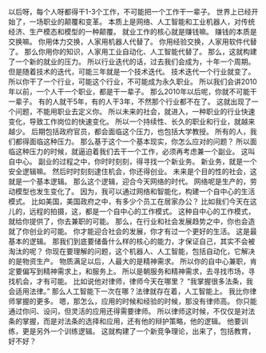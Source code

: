 以后呀，每个人呀都得干1-3个工作，不可能把一个工作干一辈子。
世界上已经开始了，一场职业的颠覆和变革。
本质上是网络、人工智能和工业机器人，对传统经济、生产模态和模型的一种颠覆。
就业工作的核心就是赚钱嘛。
赚钱的本质是交换嘛。
你用体力交换，人家用机器人代替了。
你用经验交换，人家用软件代替了。
那么你用你的知识，人家用工业自动化、人工智能代替了。
那么，这就构建了一个新的就业的压力。
所以行业迭代的话，过去我们会成为，十年一个周期。
但是随着技术的迭代，可能三年就是一个技术迭代。
技术迭代一个行业就变了。
所以你干了一个行业，可能这个行业，不可能成为永久职业。
所以我们会讲2010年以前，一个人干一个职业，都是干一辈子。
那么2010年以后呢，你就不可能干一辈子。
有的人就干5年，有的人干3年，不然那个行业都不在了。
这就出现了一个问题，不能用职业去定义你。
所以未来的社会，就进入，一种职业的行业快速变化，导致工作岗位的快速变化。
所以一个持续性、长久的职业和行业，就越来越少。
后期包括政府官员，都会面临这个压力，也包括大学教授。
所有的人，我们都得面临这种压力。
那么基于这个一个基本现实，你怎么应对的问题？
所以面临这种压力的时候，就逼迫着我们去干一个工作，必须再考虑兼一个副业。
这叫自中心。
副业的过程之中，你时时刻刻，得寻找一个新业务。
新业务，就是一个安全逻辑嘛。
然后时时刻刻逮住机会，你还得创业。
未来是个目的性的社会，这就是一个基本逻辑。
那么这个逻辑，迎合今天网络的时代。
网络呢是生产的，劳动模型也发生变化了。
因为，我可以通过网络和智能化，构建一个自中心的生活模式。
比如美国，美国政府之中，有多少个员工在居家办公？
比如我们今天在这儿的，远程的拍摄，这，都是一个自中心的工作模式。
这种自中心的工作模式，就给你提供了，你去兼职的可能。
那么，在行业和社会发展趋势之中，你也会造就了你创业的可能。
你才能迎合社会的发展，你才有过一个更好的生活。
这是最基本的逻辑。
那我们到底要储备什么样的核心的能力，才保证自己，其实不会被淘汰的呢？
你现在要理解的问题，这个机器人、人工智能，包括自动化，它解决的是物资生产。
物质满足以后，人最大的是精神需求。
所以你的自中心兼职，肯定要偏写到精神需求上，和服务上。
所以是朝服务和精神需求，去寻找市场，寻找机会，才有可能。
比如说他对律师，律师今天在哪里？
“我掌握很多法条，我会适用法律。”
那么人工智能下一次在哪？法律就存在着，人工智能上。
我比你律师掌握的更多。
嗯，那怎么，应用的时候和经验的时候，那没有律师高。
你只能通过你问、设问，但灵活的应用还得需要律师。
所以律师这时候，不仅仅是对法条的掌握，而是对法条的选择和应用，还有他的辩护策略，他的逻辑。
他要训练，更是另外一个训练逻辑。
这就构建了一个新竞争理论，出来了，包括教育，好不好？